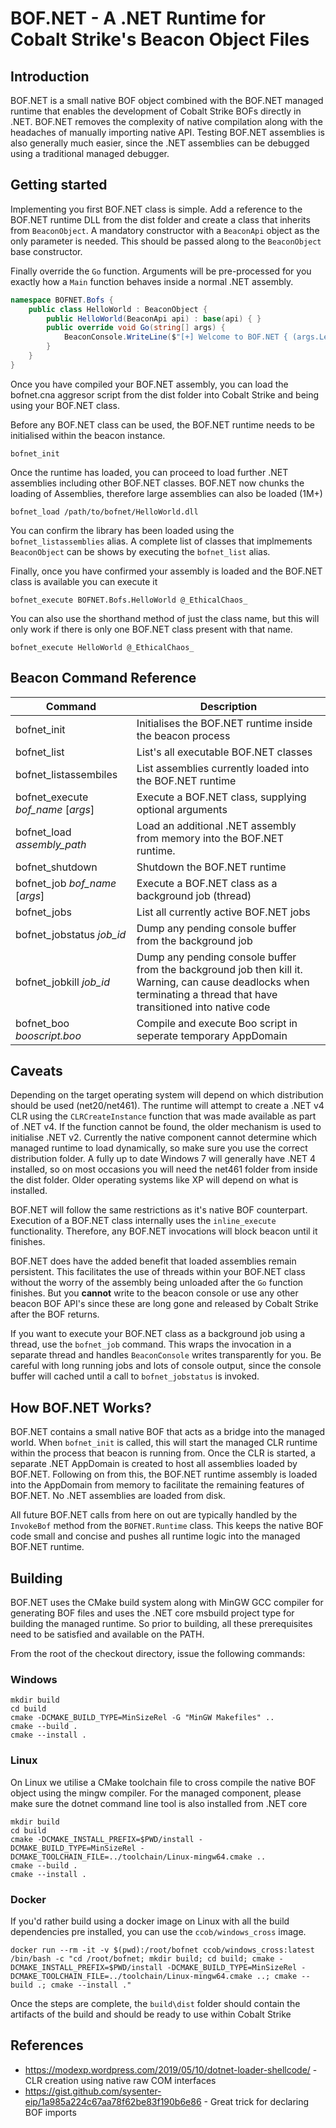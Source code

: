 # BOF.NET - A .NET Runtime for Cobalt Strike's Beacon Object Files

## Introduction

BOF.NET is a small native BOF object combined with the BOF.NET managed runtime that enables the development of Cobalt Strike BOFs directly in .NET.  BOF.NET removes the complexity of native compilation along with the headaches of manually importing native API.  Testing BOF.NET assemblies is also generally much easier, since the .NET assemblies can be debugged using a traditional managed debugger.

## Getting started

Implementing you first BOF.NET class is simple.  Add a reference to the BOF.NET runtime DLL from the dist folder and create a class that inherits from `BeaconObject`.  A mandatory constructor with a  `BeaconApi` object as the only parameter is needed.  This should be passed along to the `BeaconObject` base constructor.

Finally override the `Go` function.  Arguments will be pre-processed for you exactly how a `Main` function behaves inside a normal .NET assembly. 

```C#
namespace BOFNET.Bofs {
    public class HelloWorld : BeaconObject {
        public HelloWorld(BeaconApi api) : base(api) { }
        public override void Go(string[] args) {
            BeaconConsole.WriteLine($"[+] Welcome to BOF.NET { (args.Length > 0 ? args[0] : "anonymous" )}");
        }
    }
}
```

Once you have compiled your BOF.NET assembly, you can load the bofnet.cna aggresor script from the dist folder into Cobalt Strike and being using your BOF.NET class.

Before any BOF.NET class can be used, the BOF.NET runtime needs to be initialised within the beacon instance.

```shell
bofnet_init
```

Once the runtime has loaded, you can proceed to load further .NET assemblies including other BOF.NET classes.  BOF.NET now chunks the loading of Assemblies, therefore large assemblies can also be loaded (1M+)

```shell
bofnet_load /path/to/bofnet/HelloWorld.dll
```

You can confirm the library has been loaded using the `bofnet_listassemblies` alias.  A complete list of classes that implmements `BeaconObject` can be shows by executing the `bofnet_list` alias.

Finally, once you have confirmed your assembly is loaded and the BOF.NET class is available you can execute it

```shell
bofnet_execute BOFNET.Bofs.HelloWorld @_EthicalChaos_
```

You can also use the shorthand method of just the class name, but this will only work if there is only one BOF.NET class present with that name.

```shell
bofnet_execute HelloWorld @_EthicalChaos_
```

## Beacon Command Reference

| Command                                | Description                                                              |
|----------------------------------------|--------------------------------------------------------------------------|
| bofnet_init                            | Initialises the BOF.NET runtime inside the beacon process                |
| bofnet_list                            | List's all executable BOF.NET classes                                    |
| bofnet_listassembiles                  | List assemblies currently loaded into the BOF.NET runtime                |
| bofnet_execute *bof_name* [*args*]     | Execute a BOF.NET class, supplying optional arguments                    |
| bofnet_load *assembly_path*            | Load an additional .NET assembly from memory into the BOF.NET runtime.   |
| bofnet_shutdown                        | Shutdown the BOF.NET runtime                                             |
| bofnet_job *bof_name* [*args*]         | Execute a BOF.NET class as a background job (thread)                     |
| bofnet_jobs                            | List all currently active BOF.NET jobs                                   |
| bofnet_jobstatus *job_id*              | Dump any pending console buffer from the background job                  |
| bofnet_jobkill *job_id*                | Dump any pending console buffer from the background job then kill it.  Warning, can cause deadlocks when terminating a thread that have transitioned into native code                  |
| bofnet_boo *booscript.boo*             | Compile and execute Boo script in seperate temporary AppDomain           |    

## Caveats

Depending on the target operating system will depend on which distribution should be used (net20/net461).  The runtime will attempt to create a .NET v4 CLR using the `CLRCreateInstance` function that was made available as part of .NET v4.  If the function cannot be found, the older mechanism is used to initialise .NET v2.  Currently the native component cannot determine which managed runtime to load dynamically, so make sure you use the correct distribution folder.  A fully up to date Windows 7 will generally have .NET 4 installed, so on most occasions you will need the net461 folder from inside the dist folder.  Older operating systems like XP will depend on what is installed.

BOF.NET will follow the same restrictions as it's native BOF counterpart.  Execution of a BOF.NET class internally uses the `inline_execute` functionality.  Therefore, any BOF.NET invocations will block beacon until it finishes.  

BOF.NET does have the added benefit that loaded assemblies remain persistent.  This facilitates the use of threads within your BOF.NET class without the worry of the assembly being unloaded after the `Go` function finishes. But you **cannot** write to the beacon console or use any other beacon BOF API's since these are long gone and released by Cobalt Strike after the BOF returns.

If you want to execute your BOF.NET class as a background job using a thread, use the `bofnet_job` command.  This wraps the invocation in a separate thread and handles `BeaconConsole` writes transparently for you.  Be careful with long running jobs and lots of console output, since the console buffer will cached until a call to `bofnet_jobstatus` is invoked.  

## How BOF.NET Works?

BOF.NET contains a small native BOF that acts as a bridge into the managed world.  When `bofnet_init` is called, this will start the managed CLR runtime within the process that beacon is running from.  Once the CLR is started, a separate .NET AppDomain is created to host all assemblies loaded by BOF.NET.  Following on from this, the BOF.NET runtime assembly is loaded into the AppDomain from memory to facilitate the remaining features of BOF.NET.  No .NET assemblies are loaded from disk.

All future BOF.NET calls from here on out are typically handled by the `InvokeBof` method from the `BOFNET.Runtime` class.  This keeps the native BOF code small and concise and pushes all runtime logic into the managed BOF.NET runtime.

## Building

BOF.NET uses the CMake build system along with MinGW GCC compiler for generating BOF files and uses the .NET core msbuild project type for building the managed runtime.  So prior to building, all these prerequisites need to be satisfied and available on the PATH.

From the root of the checkout directory, issue the following commands:

### Windows

```shell
mkdir build
cd build
cmake -DCMAKE_BUILD_TYPE=MinSizeRel -G "MinGW Makefiles" ..
cmake --build .
cmake --install .
```

### Linux

On Linux we utilise a CMake toolchain file to cross compile the native BOF object using the mingw compiler.  For the managed component, please make sure the dotnet command line tool is also installed from .NET core

```shell
mkdir build
cd build
cmake -DCMAKE_INSTALL_PREFIX=$PWD/install -DCMAKE_BUILD_TYPE=MinSizeRel -DCMAKE_TOOLCHAIN_FILE=../toolchain/Linux-mingw64.cmake ..
cmake --build .
cmake --install .
```

### Docker

If you'd rather build using a docker image on Linux with all the build dependencies pre installed, you can use the `ccob/windows_cross` image.

```shell
docker run --rm -it -v $(pwd):/root/bofnet ccob/windows_cross:latest /bin/bash -c "cd /root/bofnet; mkdir build; cd build; cmake -DCMAKE_INSTALL_PREFIX=$PWD/install -DCMAKE_BUILD_TYPE=MinSizeRel -DCMAKE_TOOLCHAIN_FILE=../toolchain/Linux-mingw64.cmake ..; cmake --build .; cmake --install ."
```

Once the steps are complete, the `build\dist` folder should contain the artifacts of the build and should be ready to use within Cobalt Strike

## References

* https://modexp.wordpress.com/2019/05/10/dotnet-loader-shellcode/ - CLR creation using native raw COM interfaces
* https://gist.github.com/sysenter-eip/1a985a224c67aa78f62be83f190b6e86 - Great trick for declaring BOF imports
